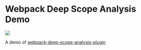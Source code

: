# Webpack Deep Scope Analysis Demo

![](https://travis-ci.org/vincentdchan/webpack-deep-scope-demo.svg?branch=master)

A demo of [webpack-deep-scope-analysis-plugin](https://github.com/vincentdchan/webpack-deep-scope-analysis-plugin)
